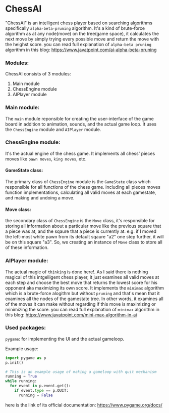 # ChessAI
"ChessAI" is an intelligent chess player based on searching algorithms specifically `alpha-beta-pruning` algorithm. It's a kind of brute-force algorithm as at any node(move) on the tree(game space), it calculates the next move by simply trying every possible move and return the move with the heighst score.
you can read full explanation of `alpha-beta pruning` algorithm in this blog:
https://www.javatpoint.com/ai-alpha-beta-pruning

### Modules:
ChessAI consists of 3 modules:
1. Main module
2. ChessEngine module
3. AIPlayer module

### Main module:
The `main` module reponsible for creating the user-interface of the game board in addition to animation, sounds, and the actual game loop. It uses the `ChessEngine` module and `AIPlayer` module.


### ChessEngine module:
It's the actual engine of the chess game. It implements all chess' pieces moves like `pawn moves`, `king moves`, etc.
#### GameState class:
The primary class of `ChessEngine` module is the `GameState` class which responsible for all functions of the chess game. including all pieces moves function implementations, calculating all valid moves at each gamestate, and making and undoing a move.
#### Move class:
the secondary class of `ChessEngine` is the `Move` class, it's responsible for storing all information about a particular move like the previous square that a piece was at, and the sqaure that a piece is currently at. e.g. if I moved the left-most white pawn from its default sqaure "a2" one step further, it will be on this square "a3". So, we creating an instance of `Move` class to store all of these information.


### AIPlayer module:
The actual magic of `thinking` is done here!. As I said there is nothing magical of this intgelligent chess player, it just examines all valid moves at each step and choose the best move that returns the lowest score for his opponent aka maximizing its own score. It implements the `minimax` algorithm which is a brute-force alogithm but without ``pruning`` and that's mean that it examines all the nodes of the gamestate tree. In other words, it examines all of the moves it can make without regarding if this move is maximizing or minimizing the score.
you can read full explanation of `minimax` algorithm in this blog:
https://www.javatpoint.com/mini-max-algorithm-in-ai

### Used packages:
`pygame`: for implementing the UI and the actual gameloop.

Example usage:
```python
import pygame as p
p.init()

# This is an example usage of making a gameloop with quit mechanism
running = True
while running:
  for event in p.event.get():
    if event.type == p.QUIT:
      running = False
```
here is the link of its official documentation:
https://www.pygame.org/docs/
